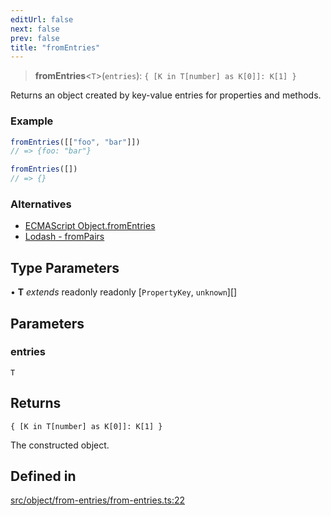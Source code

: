 ```yaml
---
editUrl: false
next: false
prev: false
title: "fromEntries"
---
```


> **fromEntries**\<`T`\>(`entries`): `{ [K in T[number] as K[0]]: K[1] }`

Returns an object created by key-value entries for properties and methods.

### Example
```ts
fromEntries([["foo", "bar"]])
// => {foo: "bar"}

fromEntries([])
// => {}
```

### Alternatives
- [ECMAScript Object.fromEntries](https://developer.mozilla.org/en-US/docs/Web/JavaScript/Reference/Global_Objects/Object/entries)
- [Lodash - fromPairs](https://lodash.com/docs/4.17.15#fromPairs)

## Type Parameters

• **T** *extends* readonly readonly [`PropertyKey`, `unknown`][]

## Parameters

### entries

`T`

## Returns

`{ [K in T[number] as K[0]]: K[1] }`

The constructed object.

## Defined in

[src/object/from-entries/from-entries.ts:22](https://github.com/skyleague/axioms/blob/75fb1c5c977f1940e84e5cdcef2be336d1fd81da/src/object/from-entries/from-entries.ts#L22)
